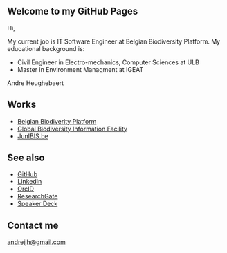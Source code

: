 ## Welcome to my GitHub Pages
Hi,

My current job is IT Software Engineer at Belgian Biodiversity Platform.
My educational background is:
- Civil Engineer in Electro-mechanics, Computer Sciences at ULB
- Master in Environment Managment at IGEAT

Andre Heughebaert

## Works
- [Belgian Biodiverity Platform](http://www.biodiversity.be)
- [Global Biodiversity Information Facility](http://www.gbif.org)
- [JunIBIS.be](http://www.junibis.be)

## See also
- [GitHub](https://github.com/andrejjh)
- [LinkedIn](https://www.linkedin.com/in/andr%C3%A9-heughebaert-a888a41/)
- [OrcID](http://orcid.org/0000-0002-7839-5300)
- [ResearchGate](https://www.researchgate.net/profile/Andre_Heughebaert)
- [Speaker Deck](https://speakerdeck.com/andrejjh)

## Contact me
[andrejjh@gmail.com](mailto:andrejjh@gmail.com)
